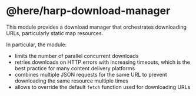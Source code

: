 # @here/harp-download-manager

This module provides a download manager that orchestrates downloading URLs, particularly static map resources.

In particular, the module:

* limits the number of parallel concurrent downloads
* retries downloads on HTTP errors with increasing timeouts, which is the best practice for many content delivery platforms
* combines multiple JSON requests for the same URL to prevent downloading the same resource multiple times
* allows to override the default `fetch` function used for downloading URLs
